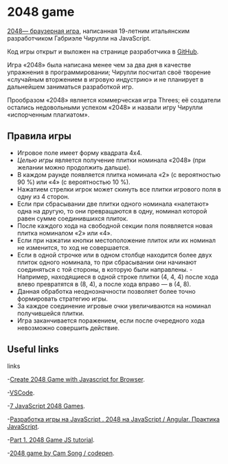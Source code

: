 # 2048 game

[2048— браузерная игра](https://play2048.co), написанная 19-летним итальянским разработчиком Габриэле Чирулли на JavaScript. 

Код игры открыт и выложен на странице разработчика в [GitHub](https://github.com/gabrielecirulli/2048).

Игра «2048» была написана менее чем за два дня в качестве упражнения в программировании; Чирулли посчитал своё творение «случайным вторжением в игровую индустрию» и не планирует в дальнейшем заниматься разработкой игр. 

Прообразом «2048» является коммерческая игра Threes; её создатели остались недовольными успехом «2048» и назвали игру Чирулли «испорченным плагиатом». 

## Правила игры	

- Игровое поле имеет форму квадрата 4x4. 
- *Целью игры* является получение плитки номинала «2048» (при желании можно продолжить дальше). 
- В каждом раунде появляется плитка номинала «2» (с вероятностью 90 %) или «4» (с вероятностью 10 %).
- Нажатием стрелки игрок может скинуть все плитки игрового поля в одну из 4 сторон. 
- Если при сбрасывании две плитки одного номинала «налетают» одна на другую, то они превращаются в одну, номинал которой равен сумме соединившихся плиток. 
- После каждого хода на свободной секции поля появляется новая плитка номиналом «2» или «4». 
- Если при нажатии кнопки местоположение плиток или их номинал не изменится, то ход не совершается.
- Если в одной строчке или в одном столбце находится более двух плиток одного номинала, то при сбрасывании они начинают соединяться с той стороны, в которую были направлены. - Например, находящиеся в одной строке плитки (4, 4, 4) после хода влево превратятся в (8, 4), а после хода вправо — в (4, 8). 
- Данная обработка неоднозначности позволяет более точно формировать стратегию игры.
- За каждое соединение игровые очки увеличиваются на номинал получившейся плитки.
- Игра заканчивается поражением, если после очередного хода невозможно совершить действие.

## Useful links

links

-[Create 2048 Game with Javascript for Browser](https://erdoganbavas.medium.com/create-2048-game-with-javascript-for-browser-9d4c59a4c264).

-[VSCode](https://bit.ly/VSCode-Editor).

-[7 JavaScript 2048 Games](https://freefrontend.com/javascript-2048-games/).

-[Разработка игры на JavaScript . 2048 на JavaScript / Angular. Практика JavaScript](https://m.youtube.com/watch?v=FLRhcVqf5kA).

-[Part 1. 2048 Game JS tutorial](https://m.youtube.com/watch?v=1x3agjoCbTc).

-[2048 game by Cam Song / codepen](https://codepen.io/camsong/pen/wcKrg).
